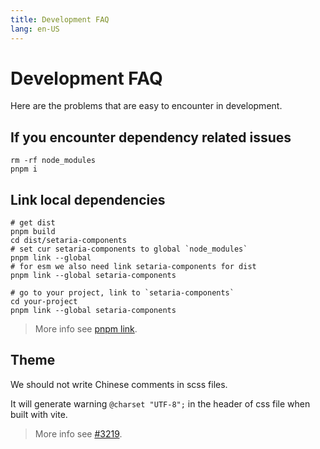 ```yaml
---
title: Development FAQ
lang: en-US
---
```


# Development FAQ

Here are the problems that are easy to encounter in development.

## If you encounter dependency related issues

```shell
rm -rf node_modules
pnpm i
```

## Link local dependencies

```shell
# get dist
pnpm build
cd dist/setaria-components
# set cur setaria-components to global `node_modules`
pnpm link --global
# for esm we also need link setaria-components for dist
pnpm link --global setaria-components

# go to your project, link to `setaria-components`
cd your-project
pnpm link --global setaria-components
```

> More info see [pnpm link](https://pnpm.io/cli/link).

## Theme

We should not write Chinese comments in scss files.

It will generate warning `@charset "UTF-8";` in the header of css file when built with vite.

> More info see [#3219](https://github.com/setaria-components/setaria-components/issues/3219).
